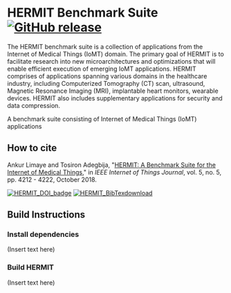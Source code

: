# HERMIT Benchmark Suite [![GitHub release](https://img.shields.io/github/release-pre/ankurlimaye/HERMIT-BenchmarkSuite.svg)](https://github.com/ankurlimaye/HERMIT-BenchmarkSuite/releases) 

The HERMIT benchmark suite is a collection of applications from the Internet of Medical Things (IoMT) domain. The primary goal of HERMIT is to facilitate research into new microarchitectures and optimizations that will enable efficient execution of emerging IoMT applications. HERMIT comprises of applications spanning various domains in the healthcare industry, including Computerized Tomography (CT) scan, ultrasound, Magnetic Resonance Imaging (MRI), implantable heart monitors, wearable devices. HERMIT also includes supplementary applications for security and data compression.

A benchmark suite consisting of Internet of Medical Things (IoMT) applications

## How to cite

Ankur Limaye and Tosiron Adegbija, "[HERMIT: A Benchmark Suite for the Internet of Medical Things](https://ieeexplore.ieee.org/document/8392676)," in *IEEE Internet of Things Journal*, vol. 5, no. 5, pp. 4212 - 4222, October 2018.

[![HERMIT_DOI_badge](https://img.shields.io/badge/DOI-https%3A%2F%2Fdoi.org%2F10.1109%2FJIOT.2018.2849859-blue.svg)](https://doi.org/10.1109/JIOT.2018.2849859)
[![HERMIT_BibTexdownload](https://img.shields.io/badge/BibTex-download-blue.svg)](https://github.com/ankurlimaye/HERMIT-BenchmarkSuite/blob/master/CITATION.bib)

## Build Instructions

### Install dependencies

(Insert text here)

### Build HERMIT

(Insert text here)

